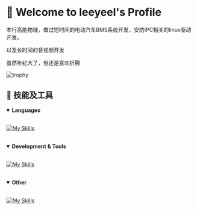 # 🌟 Welcome to leeyeel's Profile  

本行高能物理，做过短时间的电动汽车BMS系统开发，安防IPC相关的linux驱动开发，

以及长时间的音视频开发

虽然年纪大了，但还是喜欢折腾

<img src="https://github-profile-trophy.vercel.app/?username=leeyeel&theme=tokyonight&column=7&no-frame=true" alt="trophy"/>


## 🔧 技能及工具 

<details open> 
<summary><b>Languages</b></summary> 

[![My Skills](https://skillicons.dev/icons?i=c,cpp,py,go,qt,js,latex,fortran)](https://skillicons.dev)

</details> 

<details open> 
<summary><b>Development & Tools</b></summary> 

[![My Skills](https://skillicons.dev/icons?i=vim,neovim,vscode,git,cmake,github,docker)](https://skillicons.dev)

</details> 

<details open> 
<summary><b>Other</b></summary> 

[![My Skills](https://skillicons.dev/icons?i=blender,linux)](https://skillicons.dev)

</details> 

